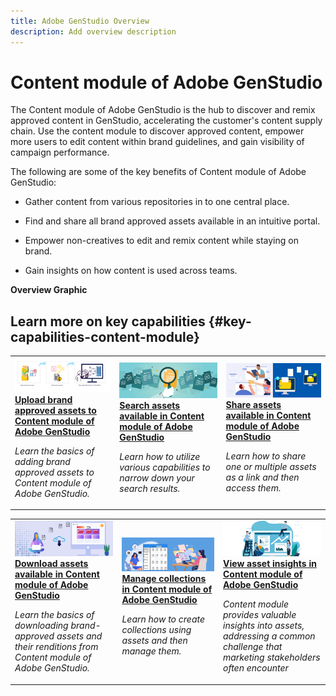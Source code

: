 ```yaml
---
title: Adobe GenStudio Overview
description: Add overview description
---
```


# Content module of Adobe GenStudio

The Content module of Adobe GenStudio is the hub to discover and remix approved content in GenStudio, accelerating the customer's content supply chain. Use the content module to discover approved content, empower more users to edit content within brand guidelines, and gain visibility of campaign performance.

The following are some of the key benefits of Content module of Adobe GenStudio:

* Gather content from various repositories in to one central place.

* Find and share all brand approved assets available in an intuitive portal.

* Empower non-creatives to edit and remix content while staying on brand.

* Gain insights on how content is used across teams.

**Overview Graphic**


## Learn more on key capabilities {#key-capabilities-content-module}

<table>
<td>
   <a href="/help/upload-brand-approved-assets.md">
   <img alt="Upload brand approved assets to Content module of Adobe GenStudio" src="./assets/upload-brand-approved-assets.png" />
   </a>
   <div>
      <a href="/help/upload-brand-approved-assets.md">
      <strong>Upload brand approved assets to Content module of Adobe GenStudio</strong>
      </a>
   </div>
   <p>
      <em>Learn the basics of adding brand approved assets to Content module of Adobe GenStudio.</em>
   </p>
</td>
<td>
   <a href="/help/assets-search.md">
   <img alt="Search assets available in Content module of Adobe GenStudio" src="./assets/search.png" />
   </a>
   <div>
      <a href="/help/assets-search.md">
      <strong>Search assets available in Content module of Adobe GenStudio</strong>
      </a>
   </div>
   <p>
      <em>Learn how to utilize various capabilities to narrow down your search results.</em>
   </p>
</td>
<td>
   <a href="/help/share-assets-as-a-link.md">
   <img alt="Share assets available in Content module of Adobe GenStudio" src="./assets/share-assets-banner.png" />
   </a>
   <div>
      <a href="/help/share-assets-as-a-link.md">
      <strong>Share assets available in Content module of Adobe GenStudio</strong>
      </a>
   </div>
   <p>
      <em>Learn how to share one or multiple assets as a link and then access them.</em>
   </p>
</td>
</table>
<table>
<td>
   <a href="/help/assets-download.md">
   <img alt="Download assets available in Content module of Adobe GenStudio" src="./assets/download-asset-genstudio.jpeg" />
   </a>
   <div>
      <a href="/help/assets-download.md">
      <strong>Download assets available in Content module of Adobe GenStudio</strong>
      </a>
   </div>
   <p>
      <em>Learn the basics of downloading brand-approved assets and their renditions from Content module of Adobe GenStudio.</em>
   </p>
</td>
<td>
   <a href="/help/collections.md">
   <img alt="Manage collections in Content module of Adobe GenStudio" src="./assets/manage-collection.png" />
   </a>
   <div>
      <a href="/help/collections.md">
      <strong>Manage collections in Content module of Adobe GenStudio</strong>
      </a>
   </div>
   <p>
      <em>Learn how to create collections using assets and then manage them.</em>
   </p>
</td>
<td>
   <a href="/help/insights.md">
   <img alt="Share assets available in Content module of Adobe GenStudio" src="./assets/asset-insights-banner.jpg" />
   </a>
   <div>
      <a href="/help/insights.md">
      <strong>View asset insights in Content module of Adobe GenStudio</strong>
      </a>
   </div>
   <p>
      <em> Content module provides valuable insights into assets, addressing a common challenge that marketing stakeholders often encounter</em>
   </p>
</td>
</table>
